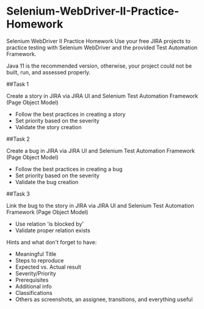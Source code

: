 # Selenium-WebDriver-II-Practice-Homework

Selenium WebDriver II Practice Homework
Use your free JIRA projects to practice testing with Selenium WebDriver and the provided Test Automation Framework.

Java 11 is the recommended version, otherwise, your project could not be built, run, and assessed properly.

##Task 1

Create a story in JIRA via JIRA UI and Selenium Test Automation Framework (Page Object Model)

- Follow the best practices in creating a story
- Set priority based on the severity
- Validate the story creation

##Task 2

Create a bug in JIRA via JIRA UI and Selenium Test Automation Framework (Page Object Model)

- Follow the best practices in creating a bug
- Set priority based on the severity
- Validate the bug creation

##Task 3

Link the bug to the story in JIRA via JIRA UI and Selenium Test Automation Framework (Page Object Model)

- Use relation 'is blocked by'
- Validate proper relation exists

Hints and what don't forget to have:

- Meaningful Title
- Steps to reproduce
- Expected vs. Actual result
- Severity/Priority
- Prerequisites
- Additional info
- Classifications
- Others as screenshots, an assignee, transitions, and everything useful
